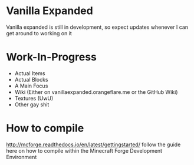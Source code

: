 # Vanilla Expanded
Vanilla expanded is still in development, so expect updates whenever I can get around to working on it

# Work-In-Progress

 - Actual Items
 - Actual Blocks
 - A Main Focus
 - Wiki (Either on vanillaexpanded.orangeflare.me or the GitHub Wiki)
 - Textures (UwU)
 - Other gay shit

# How to compile
http://mcforge.readthedocs.io/en/latest/gettingstarted/ follow the guide here on how to compile within the Minecraft Forge Development Environment
